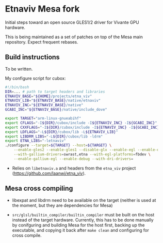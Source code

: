 Etnaviv Mesa fork
=================

Initial steps toward an open source GLES1/2 driver for Vivante GPU hardware.

This is being maintained as a set of patches on top of the Mesa main repository. Expect frequent rebases.

Build instructions
-------------------

To be written.

My configure script for cubox:
```bash
#!/bin/bash
DIR=... # path to target headers and libraries
ETNAVIV_BASE="${HOME}/projects/etna_viv"
ETNAVIV_LIB="${ETNAVIV_BASE}/native/etnaviv"
ETNAVIV_INC="${ETNAVIV_BASE}/native"
GCABI_INC="${ETNAVIV_BASE}/native/include_dove"

export TARGET="arm-linux-gnueabihf"
export CFLAGS="-I${DIR}/cubox/include -I${ETNAVIV_INC} -I${GCABI_INC}"
export CXXFLAGS="-I${DIR}/cubox/include -I${ETNAVIV_INC} -I${GCABI_INC}"
export LDFLAGS="-L${DIR}/cubox/lib -L${ETNAVIV_LIB}"
export LIBDRM_LIBS="-L${DIR}/cubox/lib -ldrm"
export ETNA_LIBS="-letnaviv"
./configure --target=${TARGET} --host=${TARGET} \
    --enable-gles2 --enable-gles1 --disable-glx --enable-egl --enable-dri \
    --with-gallium-drivers=swrast,etna --with-egl-platforms=fbdev \
    --enable-gallium-egl --enable-debug --with-dri-drivers=
```

- Relies on `libetnaviv.a` and headers from the `etna_viv` project (https://github.com/laanwj/etna_viv).

Mesa cross compiling
---------------------
- libexpat and libdrm need to be available on the target (neither is used at the moment, but they are 
dependencies for Mesa)

- `src/glsl/builtin_compiler/builtin_compiler` must be built on the host instead of the target hardware.
  Currently, this has to be done manually by conifguring and building Mesa for the host first, backing up the executable,
  and copying it back after `make clean` and configuring for cross compile. 


